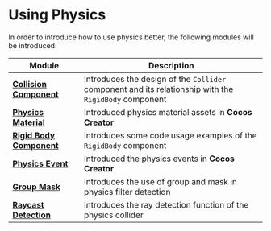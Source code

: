 # Using Physics

In order to introduce how to use physics better, the following modules will be introduced:

Module | Description
---|---
[**Collision Component**](physics-collider.md) | Introduces the design of the `Collider` component and its relationship with the `RigidBody` component
[**Physics Material**](physics-material.md) | Introduced physics material assets in **Cocos Creator**
[**Rigid Body Component**](physics-rigidbody.md) | Introduces some code usage examples of the `RigidBody` component
[**Physics Event**](physics-event.md) | Introduced the physics events in **Cocos Creator**
[**Group Mask**](physics-group-mask.md) | Introduces the use of group and mask in physics filter detection
[**Raycast Detection**](physics-raycast.md) | Introduces the ray detection function of the physics collider

